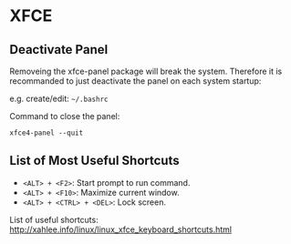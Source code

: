 # XFCE

## Deactivate Panel

Removeing the xfce-panel package will break the system.
Therefore it is recommanded to just deactivate the panel on each system startup:

e.g. create/edit: `~/.bashrc`

Command to close the panel:

`xfce4-panel --quit`



## List of Most Useful Shortcuts

* `<ALT> + <F2>`: Start prompt to run command.
* `<ALT> + <F10>`: Maximize current window.
* `<ALT> + <CTRL> + <DEL>`: Lock screen.

List of useful shortcuts: http://xahlee.info/linux/linux_xfce_keyboard_shortcuts.html

